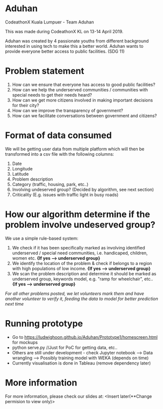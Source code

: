 # Aduhan
CodeathonX Kuala Lumpuer - Team Aduhan  

This was made during CodeathonX KL on 13-14 April 2019. 

Aduhan was created by 4 passionate youths from different background interested in using tech to make this a better world. Aduhan wants to provide everyone better access to public facilities.  (SDG 11) 

# Problem statement
1. How can we ensure that everyone has access to good public facilities? 
2. How can we help the underserved communities / communities with special needs to get their needs heard?
3. How can we get more citizens involved in making important decisions for their city? 
4. How can we improve the transparency of government?
5. How can we facilitate conversations between government and citizens?

# Format of data consumed
We will be getting user data from multiple platform which will then be transformed into a csv file with the following columns:
1. Date
2. Longitude
3. Latitude
4. Problem description
5. Category (traffic, housing, park, etc..)
6. Involving undeserved group? (Decided by algorithm, see next section)
7. Criticality (E.g. issues with traffic light in busy roads)

# How our algorithm determine if the problem involve undeserved group? 
We use a simple rule-based system:
1. We check if it has been specifically marked as involving identified underserved / special need communities, i.e. handicaped, children, women etc. **{If yes --> underserved group}**
2. We identify the location of the problem & check if belongs to a region with high populations of low income. **{If yes --> underserved group}**
3. We scan the problem description and determine it should be marked as underserved group, keywords model, e.g. "ramp for wheelchair", etc.. **{If yes --> underserved group}**

*For all other problems posted, we let volunteers mark them and have another volunteer to verify it, feeding the data to model for better prediction next time*

# Running prototype
- Go to https://ludwighoon.github.io/Aduhan/Prototype1/homescreen.html for mockups 
- python serve.py //Just for PoC for getting data, etc..
- Others are still under development - check Jupyter notebook --> Data wrangling --> Possibly training model with WEKA (depends on time)
- Currently visualisation is done in Tableau (remove dependency later)

# More information
For more information, please check our slides at: <Insert later(**Change permision to view only)>